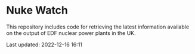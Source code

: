 # Nuke Watch

This repository includes code for retrieving the latest information available on the output of EDF nuclear power plants in the UK.

Last updated: 2022-12-16 16:11